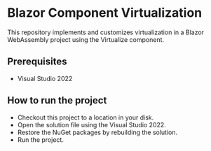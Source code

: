 # Blazor Component Virtualization

This repository implements and customizes virtualization in a Blazor WebAssembly project using the Virtualize component.

## Prerequisites

* Visual Studio 2022

## How to run the project

* Checkout this project to a location in your disk.
* Open the solution file using the Visual Studio 2022.
* Restore the NuGet packages by rebuilding the solution.
* Run the project.
